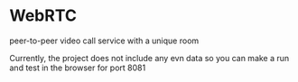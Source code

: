 # WebRTC
peer-to-peer video call service with a unique room 

Currently, the project does not include any evn data so you can make a run and test in the browser for port 8081
